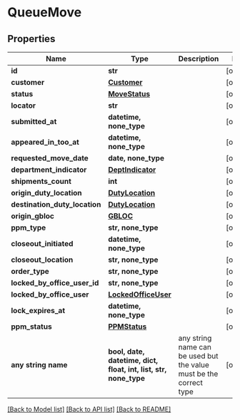 # QueueMove


## Properties
Name | Type | Description | Notes
------------ | ------------- | ------------- | -------------
**id** | **str** |  | [optional] 
**customer** | [**Customer**](Customer.md) |  | [optional] 
**status** | [**MoveStatus**](MoveStatus.md) |  | [optional] 
**locator** | **str** |  | [optional] 
**submitted_at** | **datetime, none_type** |  | [optional] 
**appeared_in_too_at** | **datetime, none_type** |  | [optional] 
**requested_move_date** | **date, none_type** |  | [optional] 
**department_indicator** | [**DeptIndicator**](DeptIndicator.md) |  | [optional] 
**shipments_count** | **int** |  | [optional] 
**origin_duty_location** | [**DutyLocation**](DutyLocation.md) |  | [optional] 
**destination_duty_location** | [**DutyLocation**](DutyLocation.md) |  | [optional] 
**origin_gbloc** | [**GBLOC**](GBLOC.md) |  | [optional] 
**ppm_type** | **str, none_type** |  | [optional] 
**closeout_initiated** | **datetime, none_type** |  | [optional] 
**closeout_location** | **str, none_type** |  | [optional] 
**order_type** | **str, none_type** |  | [optional] 
**locked_by_office_user_id** | **str, none_type** |  | [optional] 
**locked_by_office_user** | [**LockedOfficeUser**](LockedOfficeUser.md) |  | [optional] 
**lock_expires_at** | **datetime, none_type** |  | [optional] 
**ppm_status** | [**PPMStatus**](PPMStatus.md) |  | [optional] 
**any string name** | **bool, date, datetime, dict, float, int, list, str, none_type** | any string name can be used but the value must be the correct type | [optional]

[[Back to Model list]](../README.md#documentation-for-models) [[Back to API list]](../README.md#documentation-for-api-endpoints) [[Back to README]](../README.md)


